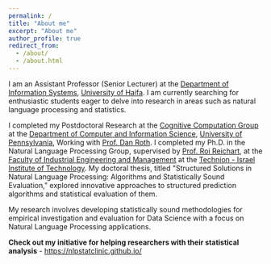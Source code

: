 ```yaml
---
permalink: /
title: "About me"
excerpt: "About me"
author_profile: true
redirect_from: 
  - /about/
  - /about.html
---
```

I am an Assistant Professor (Senior Lecturer) at the <a href =  "https://is-web.hevra.haifa.ac.il/index.php/en/">Department of Information Systems</a>, <a href = "https://www.haifa.ac.il/?lang=en">University of Haifa</a>. I am currently searching for enthusiastic students eager to delve into research in areas such as natural language processing and statistics.

I completed my Postdoctoral Research at the <a href = "https://cogcomp.seas.upenn.edu/">Cognitive Computation Group</a> at the <a href = "https://www.cis.upenn.edu/">Department of Computer and Information Science</a>, <a href = "https://home.www.upenn.edu/">University of Pennsylvania</a>, Working with <a href = "https://www.cis.upenn.edu/~danroth/">Prof. Dan Roth</a>.
I completed my Ph.D. in the Natural Language Processing Group, supervised by <a href = "https://ie.technion.ac.il/~roiri/">Prof. Roi Reichart</a>, at the <a href = "http://ie.technion.ac.il">Faculty of Industrial Engineering and Management</a> at the <a href = "http://www.technion.ac.il">Technion - Israel Institute of Technology</a>. My doctoral thesis, titled "Structured Solutions in Natural Language Processing: Algorithms and Statistically Sound Evaluation," explored innovative approaches to structured prediction algorithms and statistical evaluation of them.

<!--- My research involves building and investigating algorithms for structured prediction, with a focus on algorithms for NLP applications. I am interested in NLP, machine learning, statistics, probability, operation research, and optimization.--->

My research involves developing statistically sound methodologies for empirical investigation and evaluation for Data Science with a focus on Natural Language Processing applications. <!--- My research vision appears <a href= >here</a>. --->

<strong>Check out my initiative for helping researchers with their statistical analysis</strong> - <a href = "https://nlpstatclinic.github.io/">https://nlpstatclinic.github.io/
